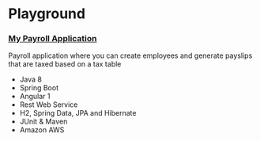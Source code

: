 # Playground

### [My Payroll Application](https://github.com/craigvosloo/playground/tree/master/payroll)
Payroll application where you can create employees and generate payslips that are taxed based on a tax table

* Java 8
* Spring Boot
* Angular 1
* Rest Web Service
* H2, Spring Data, JPA and Hibernate
* JUnit & Maven
* Amazon AWS
